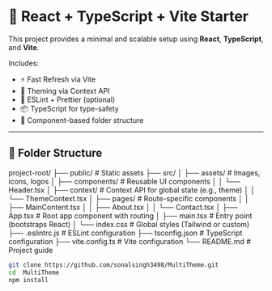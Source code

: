 # 🚀 React + TypeScript + Vite Starter

This project provides a minimal and scalable setup using **React**, **TypeScript**, and **Vite**.

Includes:
- ⚡️ Fast Refresh via Vite
- 🎨 Theming via Context API
- 🧹 ESLint + Prettier (optional)
- 📦 TypeScript for type-safety
- 🧩 Component-based folder structure

---

## 📁 Folder Structure

project-root/
├── public/ # Static assets
├── src/
│ ├── assets/ # Images, icons, logos
│ ├── components/ # Reusable UI components
│ │ └── Header.tsx
│ ├── context/ # Context API for global state (e.g., theme)
│ │ └── ThemeContext.tsx
│ ├── pages/ # Route-specific components
│ │ ├── MainContent.tsx
│ │ ├── About.tsx
│ │ └── Contact.tsx
│ ├── App.tsx # Root app component with routing
│ ├── main.tsx # Entry point (bootstraps React)
│ └── index.css # Global styles (Tailwind or custom)
├── .eslintrc.js # ESLint configuration
├── tsconfig.json # TypeScript configuration
├── vite.config.ts # Vite configuration
└── README.md # Project guide

```bash
git clone https://github.com/sonalsingh3498/MultiTheme.git
cd  MultiTheme
npm install

